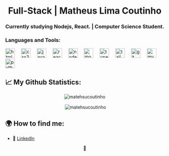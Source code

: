 <h1 align="center">Full-Stack | Matheus Lima Coutinho</h1>
<h3 align="center">Currently studying Nodejs, React. | Computer Science Student.

<h3 align="left">Languages and Tools:</h3>
<p align="left"> 
 <div align="left">
  <img src="https://cdn.jsdelivr.net/gh/devicons/devicon/icons/html5/html5-original.svg" height="30" alt="html5 logo"  />
  <img width="12" />
  <img src="https://cdn.jsdelivr.net/gh/devicons/devicon/icons/css3/css3-original.svg" height="30" alt="css3 logo"  />
  <img width="12" />
  <img src="https://cdn.jsdelivr.net/gh/devicons/devicon/icons/javascript/javascript-original.svg" height="30" alt="javascript logo"  />
  <img width="12" />
  <img src="https://cdn.jsdelivr.net/gh/devicons/devicon/icons/react/react-original.svg" height="30" alt="react logo"  />
  <img width="12" />
  <img src="https://cdn.jsdelivr.net/gh/devicons/devicon/icons/nodejs/nodejs-original.svg" height="30" alt="nodejs logo"  />
  <img width="12" />
  <img src="https://cdn.jsdelivr.net/gh/devicons/devicon/icons/mongodb/mongodb-original.svg" height="30" alt="mongodb logo"  />
  <img width="12" />
  <img src="https://cdn.jsdelivr.net/gh/devicons/devicon/icons/typescript/typescript-original.svg" height="30" alt="typescript logo"  />
  <img width="12" />
  <img src="https://cdn.jsdelivr.net/gh/devicons/devicon/icons/tailwindcss/tailwindcss-original-wordmark.svg" height="30" alt="tailwindcss logo"  />
  <img width="12" />
  <img src="https://cdn.jsdelivr.net/gh/devicons/devicon/icons/git/git-original.svg" height="30" alt="git logo"  />
  <img width="12" />
  <img src="https://cdn.jsdelivr.net/gh/devicons/devicon/icons/mysql/mysql-original.svg" height="30" alt="mysql logo"  />
  <img width="12" />
  <img src="https://cdn.jsdelivr.net/gh/devicons/devicon/icons/python/python-original.svg" height="30" alt="python logo"  />
</div>

## 📈 My Github Statistics:

<div align = center>
<p><img src="https://github-readme-stats.vercel.app/api/top-langs?username=matehsucoutinho&show_icons=true&theme=radical&cache_seconds=1000&locale=en&layout=compact" alt="matehsucoutinho" /></p>

<p>&nbsp;<img align="center" src="https://github-readme-stats.vercel.app/api?username=matehsucoutinho&show_icons=true&theme=radical&cache_seconds=1000&locale=en" alt="matehsucoutinho" /></p>
</div>


## 🌍 How to find me:

- 💼 [LinkedIn](https://www.linkedin.com/in/matheus-coutinho-552919356/)

<div align="center">
👺
</div>

